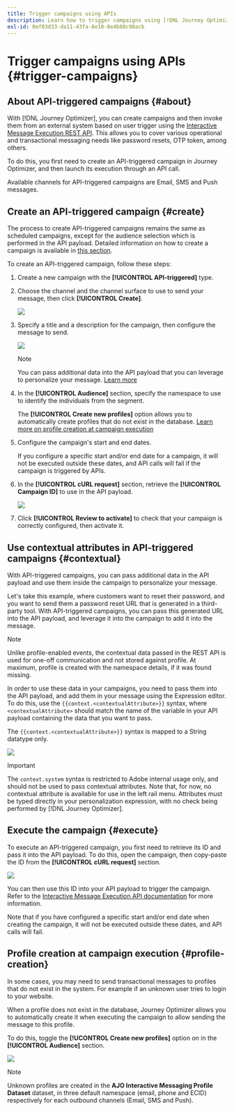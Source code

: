 ```yaml
---
title: Trigger campaigns using APIs
description: Learn how to trigger campaigns using [!DNL Journey Optimizer] APIs
exl-id: 0ef03d33-da11-43fa-8e10-8e4b80c90acb
---
```

# Trigger campaigns using APIs {#trigger-campaigns}

## About API-triggered campaigns {#about}

With [!DNL Journey Optimizer], you can create campaigns and then invoke them from an external system based on user trigger using the [Interactive Message Execution REST API](https://developer.adobe.com/journey-optimizer-apis/references/messaging/#tag/execution). This allows you to cover various operational and transactional messaging needs like password resets, OTP token, among others. 

To do this, you first need to create an API-triggered campaign in Journey Optimizer, and then launch its execution through an API call.

Available channels for API-triggered campaigns are Email, SMS and Push messages.

## Create an API-triggered campaign {#create}

The process to create API-triggered campaigns remains the same as scheduled campaigns, except for the audience selection which is performed in the API payload. Detailed information on how to create a campaign is available in [this section](create-campaign.md).

To create an API-triggered campaign, follow these steps:

1. Create a new campaign with the **[!UICONTROL API-triggered]** type.

1. Choose the channel and the channel surface to use to send your message, then click **[!UICONTROL Create]**.

    ![](assets/api-triggered-type.png)

1. Specify a title and a description for the campaign, then configure the message to send.

    ![](assets/api-triggered-properties.png)

    >[!NOTE]
    >
    >You can pass additional data into the API payload that you can leverage to personalize your message. [Learn more](#contextual)

1. In the **[!UICONTROL Audience]** section, specify the namespace to use to identify the individuals from the segment.

    The **[!UICONTROL Create new profiles]** option allows you to automatically create profiles that do not exist in the database. [Learn more on profile creation at campaign execution](#profile-creation)

1. Configure the campaign's start and end dates. 

    If you configure a specific start and/or end date for a campaign, it will not be executed outside these dates, and API calls will fail if the campaign is triggered by APIs.

1. In the **[!UICONTROL cURL request]** section, retrieve the **[!UICONTROL Campaign ID]** to use in the API payload.

    ![](assets/api-triggered-curl.png)

1. Click **[!UICONTROL Review to activate]** to check that your campaign is correctly configured, then activate it.

## Use contextual attributes in API-triggered campaigns {#contextual}

With API-triggered campaigns, you can pass additional data in the API payload and use them inside the campaign to personalize your message.

Let's take this example, where customers want to reset their password, and you want to send them a password reset URL that is generated in a third-party tool. With API-triggered campaigns, you can pass this generated URL into the API payload, and leverage it into the campaign to add it into the message.

>[!NOTE]
>
>Unlike profile-enabled events, the contextual data passed in the REST API is used for one-off communication and not stored against profile. At maximum, profile is created with the namespace details, if it was found missing.

In order to use these data in your campaigns, you need to pass them into the API payload, and add them in your message using the Expression editor. To do this, use the `{{context.<contextualAttribute>}}` syntax, where `<contextualAttribute>` should match the name of the variable in your API payload containing the data that you want to pass.

The `{{context.<contextualAttribute>}}` syntax is mapped to a String datatype only.

![](assets/api-triggered-context.png)

>[!IMPORTANT]
>
>The `context.system` syntax is restricted to Adobe internal usage only, and should not be used to pass contextual attributes.
Note that, for now, no contextual attribute is available for use in the left rail menu. Attributes must be typed directly in your personalization expression, with no check being performed by [!DNL Journey Optimizer].

## Execute the campaign {#execute}

To execute an API-triggered campaign, you first need to retrieve its ID and pass it into the API payload. To do this, open the campaign, then copy-paste the ID from the **[!UICONTROL cURL request]** section.

![](assets/api-triggered-id.png)

You can then use this ID into your API payload to trigger the campaign. Refer to the [Interactive Message Execution API documentation](https://developer.adobe.com/journey-optimizer-apis/references/messaging/#tag/execution) for more information.

Note that if you have configured a specific start and/or end date when creating the campaign, it will not be executed outside these dates, and API calls will fail.

## Profile creation at campaign execution {#profile-creation}

In some cases, you may need to send transactional messages to profiles that do not exist in the system. For example if an unknown user tries to login to your website.

When a profile does not exist in the database, Journey Optimizer allows you to automatically create it when executing the campaign to allow sending the message to this profile.

To do this, toggle the **[!UCONTROL Create new profiles]** option on in the **[!UICONTROL Audience]** section. 

![](assets/api-triggered-create-profile.png)

>[!NOTE]
>
>Unknown profiles are created in the **AJO Interactive Messaging Profile Dataset** dataset, in three default namespace (email, phone and ECID) respectively for each outbound channels (Email, SMS and Push).
